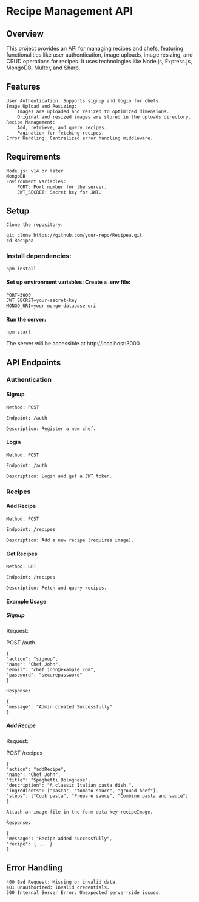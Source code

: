 # Recipe Management API

## Overview

This project provides an API for managing recipes and chefs, featuring functionalities like user authentication, image uploads, image resizing, and CRUD operations for recipes. It uses technologies like Node.js, Express.js, MongoDB, Multer, and Sharp.

## Features

    User Authentication: Supports signup and login for chefs.
    Image Upload and Resizing:
        Images are uploaded and resized to optimized dimensions.
        Original and resized images are stored in the uploads directory.
    Recipe Management:
        Add, retrieve, and query recipes.
        Pagination for fetching recipes.
    Error Handling: Centralized error handling middleware.

## Requirements

    Node.js: v14 or later
    MongoDB
    Environment Variables:
        PORT: Port number for the server.
        JWT_SECRET: Secret key for JWT.

## Setup

    Clone the repository:

    git clone https://github.com/your-repo/Recipea.git
    cd Recipea

### Install dependencies:

    npm install

#### Set up environment variables: Create a .env file:

    PORT=3000
    JWT_SECRET=your-secret-key
    MONGO_URI=your-mongo-database-uri

#### Run the server:

    npm start

The server will be accessible at http://localhost:3000.

## API Endpoints

### Authentication

#### Signup

    Method: POST

    Endpoint: /auth

    Description: Register a new chef.

#### Login

    Method: POST

    Endpoint: /auth

    Description: Login and get a JWT token.

### Recipes

#### Add Recipe

    Method: POST

    Endpoint: /recipes

    Description: Add a new recipe (requires image).

#### Get Recipes

    Method: GET

    Endpoint: /recipes

    Description: Fetch and query recipes.

#### Example Usage

##### Signup

Request:

POST /auth

    {
    "action": "signup",
    "name": "Chef John",
    "email": "chef.john@example.com",
    "password": "securepassword"
    }

    Response:

    {
    "message": "Admin created Successfully"
    }

##### Add Recipe

Request:

POST /recipes

    {
    "action": "addRecipe",
    "name": "Chef John",
    "title": "Spaghetti Bolognese",
    "description": "A classic Italian pasta dish.",
    "ingredients": ["pasta", "tomato sauce", "ground beef"],
    "steps": ["Cook pasta", "Prepare sauce", "Combine pasta and sauce"]
    }

    Attach an image file in the form-data key recipeImage.

    Response:

    {
    "message": "Recipe added successfully",
    "recipe": { ... }
    }

## Error Handling

    400 Bad Request: Missing or invalid data.
    401 Unauthorized: Invalid credentials.
    500 Internal Server Error: Unexpected server-side issues.
